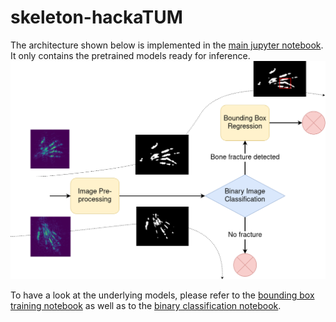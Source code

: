 # skeleton-hackaTUM
The architecture shown below is implemented in the [main jupyter notebook](./main.ipynb). It only contains the pretrained models ready for inference.
![Architecture](./assets/showcase_images/inference_flow_chart.png)

To have a look at the underlying models, please refer to the [bounding box training notebook](./bb_training.ipynb) as well as to the [binary classification notebook](./classification_training.ipynb).